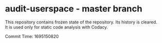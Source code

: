 # audit-userspace - master branch

This repository contains frozen state of the repository.
Its history is cleared. It is used only for static code
analysis with Codacy.

Commit Time: 1695150820